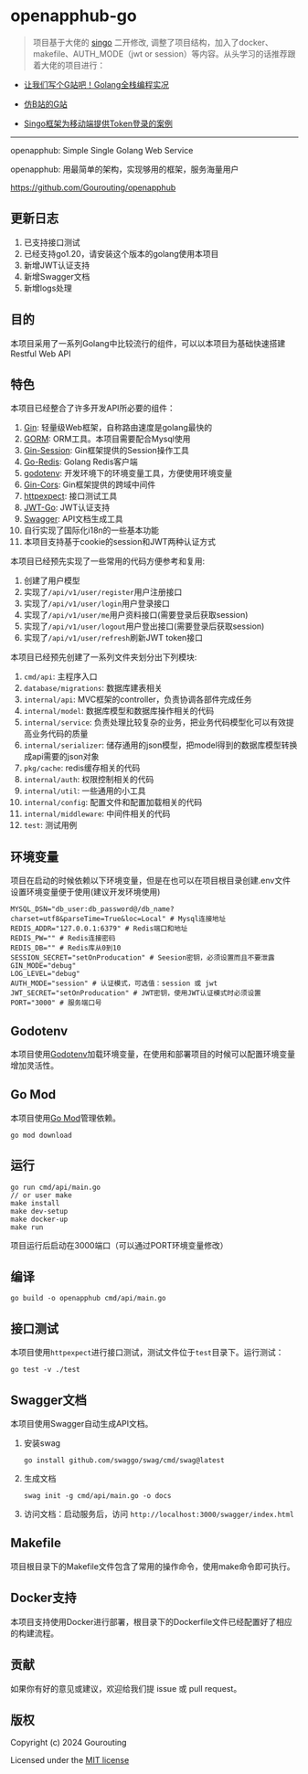 # openapphub-go

> 项目基于大佬的 [singo](https://github.com/gourouting/singo) 二开修改, 调整了项目结构，加入了docker、makefile、AUTH_MODE（jwt or session）等内容。从头学习的话推荐跟着大佬的项目进行：

- [让我们写个G站吧！Golang全栈编程实况](https://space.bilibili.com/10/channel/detail?cid=78794)

- [仿B站的G站](https://github.com/Gourouting/giligili)

- [Singo框架为移动端提供Token登录的案例](https://github.com/bydmm/singo-token-exmaple)

-----

openapphub: Simple Single Golang Web Service

openapphub: 用最简单的架构，实现够用的框架，服务海量用户

https://github.com/Gourouting/openapphub

## 更新日志

1. 已支持接口测试
2. 已经支持go1.20，请安装这个版本的golang使用本项目
3. 新增JWT认证支持
4. 新增Swagger文档
5. 新增logs处理

## 目的

本项目采用了一系列Golang中比较流行的组件，可以以本项目为基础快速搭建Restful Web API

## 特色

本项目已经整合了许多开发API所必要的组件：

1. [Gin](https://github.com/gin-gonic/gin): 轻量级Web框架，自称路由速度是golang最快的 
2. [GORM](https://gorm.io/index.html): ORM工具。本项目需要配合Mysql使用 
3. [Gin-Session](https://github.com/gin-contrib/sessions): Gin框架提供的Session操作工具
4. [Go-Redis](https://github.com/go-redis/redis): Golang Redis客户端
5. [godotenv](https://github.com/joho/godotenv): 开发环境下的环境变量工具，方便使用环境变量
6. [Gin-Cors](https://github.com/gin-contrib/cors): Gin框架提供的跨域中间件
7. [httpexpect](https://github.com/gavv/httpexpect): 接口测试工具
8. [JWT-Go](https://github.com/golang-jwt/jwt): JWT认证支持
9. [Swagger](https://github.com/swaggo/gin-swagger): API文档生成工具
10. 自行实现了国际化i18n的一些基本功能
11. 本项目支持基于cookie的session和JWT两种认证方式

本项目已经预先实现了一些常用的代码方便参考和复用:

1. 创建了用户模型
2. 实现了`/api/v1/user/register`用户注册接口
3. 实现了`/api/v1/user/login`用户登录接口
4. 实现了`/api/v1/user/me`用户资料接口(需要登录后获取session)
5. 实现了`/api/v1/user/logout`用户登出接口(需要登录后获取session)
6. 实现了`/api/v1/user/refresh`刷新JWT token接口

本项目已经预先创建了一系列文件夹划分出下列模块:

1. `cmd/api`: 主程序入口
2. `database/migrations`: 数据库建表相关
2. `internal/api`: MVC框架的controller，负责协调各部件完成任务
3. `internal/model`: 数据库模型和数据库操作相关的代码
4. `internal/service`: 负责处理比较复杂的业务，把业务代码模型化可以有效提高业务代码的质量
5. `internal/serializer`: 储存通用的json模型，把model得到的数据库模型转换成api需要的json对象
6. `pkg/cache`: redis缓存相关的代码
7. `internal/auth`: 权限控制相关的代码
8. `internal/util`: 一些通用的小工具
9. `internal/config`: 配置文件和配置加载相关的代码
10. `internal/middleware`: 中间件相关的代码
11. `test`: 测试用例

## 环境变量

项目在启动的时候依赖以下环境变量，但是在也可以在项目根目录创建.env文件设置环境变量便于使用(建议开发环境使用)

```shell
MYSQL_DSN="db_user:db_password@/db_name?charset=utf8&parseTime=True&loc=Local" # Mysql连接地址
REDIS_ADDR="127.0.0.1:6379" # Redis端口和地址
REDIS_PW="" # Redis连接密码
REDIS_DB="" # Redis库从0到10
SESSION_SECRET="setOnProducation" # Seesion密钥，必须设置而且不要泄露
GIN_MODE="debug"
LOG_LEVEL="debug"
AUTH_MODE="session" # 认证模式，可选值：session 或 jwt
JWT_SECRET="setOnProducation" # JWT密钥，使用JWT认证模式时必须设置
PORT="3000" # 服务端口号
```
## Godotenv

本项目使用[Godotenv](https://github.com/joho/godotenv)加载环境变量，在使用和部署项目的时候可以配置环境变量增加灵活性。

## Go Mod

本项目使用[Go Mod](https://github.com/golang/go/wiki/Modules)管理依赖。

```shell
go mod download
```

## 运行

```shell
go run cmd/api/main.go
// or user make
make install
make dev-setup
make docker-up
make run
```
项目运行后启动在3000端口（可以通过PORT环境变量修改）

## 编译

```shell
go build -o openapphub cmd/api/main.go
```

## 接口测试

本项目使用`httpexpect`进行接口测试，测试文件位于`test`目录下。运行测试：

```
go test -v ./test
```

## Swagger文档

本项目使用Swagger自动生成API文档。

1. 安装swag
   ```
   go install github.com/swaggo/swag/cmd/swag@latest
   ```

2. 生成文档
   ```
   swag init -g cmd/api/main.go -o docs
   ```

3. 访问文档：启动服务后，访问 `http://localhost:3000/swagger/index.html`

## Makefile

项目根目录下的Makefile文件包含了常用的操作命令，使用make命令即可执行。

## Docker支持

本项目支持使用Docker进行部署，根目录下的Dockerfile文件已经配置好了相应的构建流程。

## 贡献

如果你有好的意见或建议，欢迎给我们提 issue 或 pull request。

## 版权

Copyright (c) 2024 Gourouting

Licensed under the [MIT license](LICENSE)
